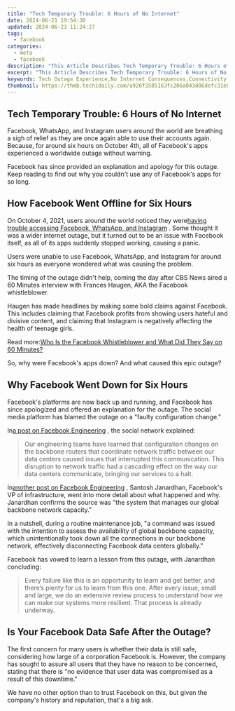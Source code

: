```yaml
---
title: "Tech Temporary Trouble: 6 Hours of No Internet"
date: 2024-06-21 19:54:30
updated: 2024-06-23 11:24:27
tags:
  - facebook
categories:
  - meta
  - facebook
description: "This Article Describes Tech Temporary Trouble: 6 Hours of No Internet"
excerpt: "This Article Describes Tech Temporary Trouble: 6 Hours of No Internet"
keywords: Tech Outage Experience,No Internet Consequences,Connectivity Interruption,Network Downtime Impact,Technology Disruption Issue,Internet Blackout Hours,Service Downfall Timeframe
thumbnail: https://thmb.techidaily.com/a926f3585163fc206a043d86defc31e04aa0b8209e0df21f919437f2401fbd1a.jpg
---
```


## Tech Temporary Trouble: 6 Hours of No Internet

 Facebook, WhatsApp, and Instagram users around the world are breathing a sigh of relief as they are once again able to use their accounts again. Because, for around six hours on October 4th, all of Facebook's apps experienced a worldwide outage without warning.

 Facebook has since provided an explanation and apology for this outage. Keep reading to find out why you couldn't use any of Facebook's apps for so long.

## How Facebook Went Offline for Six Hours

 On October 4, 2021, users around the world noticed they were[having trouble accessing Facebook, WhatsApp, and Instagram](https://www.makeuseof.com/facebook-whatsapp-instagram-down-right-now/) . Some thought it was a wider internet outage, but it turned out to be an issue with Facebook itself, as all of its apps suddenly stopped working, causing a panic.

 Users were unable to use Facebook, WhatsApp, and Instagram for around six hours as everyone wondered what was causing the problem.

 The timing of the outage didn't help, coming the day after CBS News aired a 60 Minutes interview with Frances Haugen, AKA the Facebook whistleblower.

 Haugen has made headlines by making some bold claims against Facebook. This includes claiming that Facebook profits from showing users hateful and divisive content, and claiming that Instagram is negatively affecting the health of teenage girls.

 Read more:[Who Is the Facebook Whistleblower and What Did They Say on 60 Minutes?](https://www.makeuseof.com/who-is-facebook-whistleblower-60-minutes-interview-claims/)

 So, why were Facebook's apps down? And what caused this epic outage?

## Why Facebook Went Down for Six Hours

 Facebook's platforms are now back up and running, and Facebook has since apologized and offered an explanation for the outage. The social media platform has blamed the outage on a "faulty configuration change."

 In[a post on Facebook Engineering](https://engineering.fb.com/2021/10/04/networking-traffic/outage/) , the social network explained:

> Our engineering teams have learned that configuration changes on the backbone routers that coordinate network traffic between our data centers caused issues that interrupted this communication. This disruption to network traffic had a cascading effect on the way our data centers communicate, bringing our services to a halt.

 In[another post on Facebook Engineering](https://engineering.fb.com/2021/10/05/networking-traffic/outage-details/) , Santosh Janardhan, Facebook's VP of infrastructure, went into more detail about what happened and why. Janardhan confirms the source was "the system that manages our global backbone network capacity."

 In a nutshell, during a routine maintenance job, "a command was issued with the intention to assess the availability of global backbone capacity, which unintentionally took down all the connections in our backbone network, effectively disconnecting Facebook data centers globally."

 Facebook has vowed to learn a lesson from this outage, with Janardhan concluding:

> Every failure like this is an opportunity to learn and get better, and there’s plenty for us to learn from this one. After every issue, small and large, we do an extensive review process to understand how we can make our systems more resilient. That process is already underway.

## Is Your Facebook Data Safe After the Outage?

 The first concern for many users is whether their data is still safe, considering how large of a corporation Facebook is. However, the company has sought to assure all users that they have no reason to be concerned, stating that there is "no evidence that user data was compromised as a result of this downtime."

 We have no other option than to trust Facebook on this, but given the company's history and reputation, that's a big ask.


<ins class="adsbygoogle"
     style="display:block"
     data-ad-format="autorelaxed"
     data-ad-client="ca-pub-7571918770474297"
     data-ad-slot="1223367746"></ins>



<ins class="adsbygoogle"
     style="display:block"
     data-ad-client="ca-pub-7571918770474297"
     data-ad-slot="8358498916"
     data-ad-format="auto"
     data-full-width-responsive="true"></ins>
